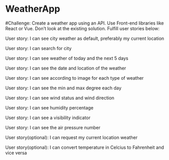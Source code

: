 # WeatherApp
#Challenge: Create a weather app using an API. Use Front-end libraries like React or Vue. Don’t look at the existing solution. Fulfill user stories below:

User story: I can see city weather as default, preferably my current location

User story: I can search for city

User story: I can see weather of today and the next 5 days

User story: I can see the date and location of the weather

User story: I can see according to image for each type of weather

User story: I can see the min and max degree each day

User story: I can see wind status and wind direction

User story: I can see humidity percentage

User story: I can see a visibility indicator

User story: I can see the air pressure number

User story(optional): I can request my current location weather

User story(optional): I can convert temperature in Celcius to Fahrenheit and vice versa
